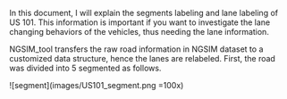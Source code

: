 
In this document, I will explain the segments labeling and lane labeling of US 101. This information is important if you want to investigate the lane changing behaviors of the vehicles, thus needing the lane information. 

NGSIM_tool transfers the raw road information in NGSIM dataset to a customized data structure, hence the lanes are relabeled. First, the road was divided into 5 segmented as follows.

![segment](images/US101_segment.png =100x)
